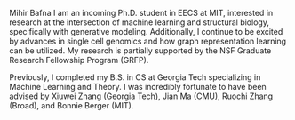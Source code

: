 Mihir Bafna
I am an incoming Ph.D. student in EECS at MIT, interested in research at the intersection of machine learning and structural biology, specifically with generative modeling. Additionally, I continue to be excited by advances in single cell genomics and how graph representation learning can be utilized. My research is partially supported by the NSF Graduate Research Fellowship Program (GRFP).

Previously, I completed my B.S. in CS at Georgia Tech specializing in Machine Learning and Theory. I was incredibly fortunate to have been advised by Xiuwei Zhang (Georgia Tech), Jian Ma (CMU), Ruochi Zhang (Broad), and Bonnie Berger (MIT).

